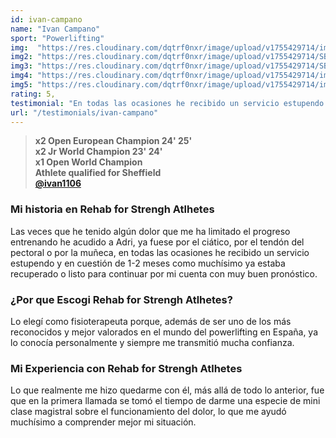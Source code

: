 ```yaml
---
id: ivan-campano
name: "Ivan Campano"
sport: "Powerlifting"
img:  "https://res.cloudinary.com/dqtrf0nxr/image/upload/v1755429714/image00026_uqjoap.webp"
img2: "https://res.cloudinary.com/dqtrf0nxr/image/upload/v1755429714/SBD_WPLC_Day1-213_mhthpi.webp"
img3: "https://res.cloudinary.com/dqtrf0nxr/image/upload/v1755429714/SBD_WPLC_Day1-655_s0b3js.webp"
img4: "https://res.cloudinary.com/dqtrf0nxr/image/upload/v1755429714/image00007_vosplb.webp"
img5: "https://res.cloudinary.com/dqtrf0nxr/image/upload/v1755429714/image00023_ythpit.webp"
rating: 5,
testimonial: "En todas las ocasiones he recibido un servicio estupendo y en cuestión de 1-2 meses ya estaba listo para continuar con muy buen pronóstico."
url: "/testimonials/ivan-campano"
---
```

> **x2 Open European Champion 24' 25'**  
> **x2 Jr World Champion 23' 24'**  
> **x1 Open World Champion**  
> **Athlete qualified for Sheffield**  
> [**@ivan1106**](https://www.instagram.com/ivan0116/)

### Mi historia en Rehab for Strengh Atlhetes

Las veces que he tenido algún dolor que me ha limitado el progreso entrenando he acudido a Adri, ya fuese por el ciático, por el tendón del pectoral o por la muñeca, en todas las ocasiones he recibido un servicio estupendo y en cuestión de 1-2 meses como muchísimo ya estaba recuperado o listo para continuar por mi cuenta con muy buen pronóstico.

### ¿Por que Escogi Rehab for Strengh Atlhetes?

Lo elegí como fisioterapeuta porque, además de ser uno de los más reconocidos y mejor valorados en el mundo del powerlifting en España, ya lo conocía personalmente y siempre me transmitió mucha confianza.

### Mi Experiencia con Rehab for Strengh Atlhetes

Lo que realmente me hizo quedarme con él, más allá de todo lo anterior, fue que en la primera llamada se tomó el tiempo de darme una especie de mini clase magistral sobre el funcionamiento del dolor, lo que me ayudó muchísimo a comprender mejor mi situación.
